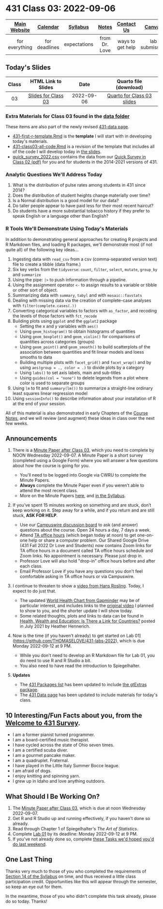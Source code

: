 # 431 Class 03: 2022-09-06

[Main Website](https://thomaselove.github.io/431-2022/) | [Calendar](https://thomaselove.github.io/431-2022/calendar.html) | [Syllabus](https://thomaselove.github.io/431-syllabus-2022/) | [Notes](https://thomaselove.github.io/431-notes/) | [Contact Us](https://thomaselove.github.io/431-2022/contact.html) | [Canvas](https://canvas.case.edu) | [Data and Code](https://github.com/THOMASELOVE/431-data)
:-----------: | :--------------: | :----------: | :---------: | :-------------: | :-----------: | :------------:
for everything | for deadlines | expectations | from Dr. Love | ways to get help | lab submission | for downloads

## Today's Slides

Class | HTML Link to Slides | Date | Quarto file (download)
:---: | :------------: | :---: | :--------------:
03 | [Slides for Class 03](https://thomaselove.github.io/431-slides-2022/class03.html) | 2022-09-06 | [Quarto for Class 03 slides](https://thomaselove.github.io/431-slides-2022/class03.qmd)

### Extra Materials for Class 03 found in the [data folder](https://github.com/THOMASELOVE/431-classes-2022/tree/main/class03/data)

These items are also part of the newly revised [431-data page](https://github.com/THOMASELOVE/431-data).

- [431-first-r-template.Rmd](data/431-first-r-template.Rmd) is the **template** I will start with in developing today's materials.
- [431-class03-all-code.Rmd](data/431-class03-all-code.Rmd) is a revision of the template that includes all of the code I will develop today in [the slides](https://thomaselove.github.io/431-slides-2022/class03.html).
- [quick_survey_2022.csv](data/quick_survey_2022.csv) contains the data from our [Quick Survey in Class 02 (pdf)](https://github.com/THOMASELOVE/431-classes-2022/blob/main/class02/431_surveyhandout_2022-09-01.pdf) for you and for students in the 2014-2021 versions of 431.

### Analytic Questions We'll Address Today

1. What is the distribution of pulse rates among students in 431 since 2014?
2. Does the distribution of student heights change materially over time?
3. Is a Normal distribution is a good model for our data?
4. Do taller people appear to have paid less for their most recent haircut?
5. Do students have a more substantial tobacco history if they prefer to speak English or a language other than English?

### R Tools We'll Demonstrate Using Today's Materials

In addition to demonstrating general approaches for creating R projects and R Markdown files, and loading R packages, we'll demonstrate most (if not quite all) of the following key ideas...

1. Ingesting data with `read_csv` from a csv (comma-separated version text) file to create a tibble (data frame.)
2. Six key verbs from the `tidyverse`: `count`, `filter`, `select`, `mutate`, `group_by` and `summarize`
3. Using the pipe: `|>` to push information through a pipeline.
4. Using the assignment operator `<-` to assign results to a variable or tibble or other sort of object.
5. Summarizing data with `summary`, `tabyl` and with `mosaic::favstats`
6. Dealing with missing data via the creation of complete-case analyses with `filter(complete.cases(.))`
7. Converting categorical variables to factors with `as_factor`, and recoding the levels of those factors with `fct_recode`
8. Building plots using `ggplot` and the `ggplot2` package
    - Setting the x and y variables with `aes()`
    - Using `geom_histogram()` to obtain histograms of quantities
    - Using `geom_boxplot()` and `geom_violin()` for comparisons of quantities across categories (groups)
    - Using `geom_point()` and `geom_smooth()` to build scatterplots of the association between quantities and fit linear models and loess smooths to data
    - Building multiple plots with `facet_grid()` and `facet_wrap()` and by using `aes(group = ., color = .)` to divide plots by a category
    - Using `labs()` to set axis labels, main and sub-titles
    - Using `guides(col = "none")` to delete legends from a plot where color is used to separate groups
9. Using `lm` to fit and `summary(lm())` to summarize a straight-line ordinary least squares linear regression model
10. Using `sessionInfo()` to describe information about your installation of R at the end of your session.

All of this material is also demonstrated in early Chapters of the [Course Notes](https://thomaselove.github.io/431-notes/), and we will review (and augment) these ideas in class over the next few weeks.

## Announcements
 
1. There is a [Minute Paper after Class 03](https://bit.ly/431-2022-min-03), which you need to complete by NOON Wednesday 2022-09-07. A Minute Paper is a short survey (completed using a Google Form) where you will answer a few questions about how the course is going for you.
    - You'll need to be logged into Google via CWRU to complete the Minute Papers. 
    - **Always** complete the Minute Paper even if you weren’t able to attend the most recent class. 
    - More on the Minute Papers [here](https://github.com/THOMASELOVE/431-minute-2022), and [in the Syllabus](https://thomaselove.github.io/431-syllabus-2022/assignments.html#minute-papers).

2. If you’ve spent 15 minutes working on something and are stuck, don’t keep working on it. Step away for a while, and if you return and are still stuck, **ASK FOR HELP**.
    - Use our [Campuswire discussion board](https://campuswire.com/) to ask (and answer) questions about the course. Open 24 hours a day, 7 days a week.
    - Attend [TA office hours](https://thomaselove.github.io/431-2022/contact.html) (which began today at noon) to get one-on-one help or share a computer problem. Our Shared Google Drive (431 Fall 2022 Dr Love and Students) now contains Zoom links for TA office hours in a document called TA office hours schedule and Zoom links. No appointment is necessary. Please just drop in.
    - Professor Love will also hold "drop-in" office hours before and after each class.
    - Email Professor Love if you have any questions you don't feel comfortable asking in TA office hours or via Campuswire.

3. I continue to threaten to show a [video from Hans Rosling](https://www.gapminder.org/fw/world-health-chart/). Today, I expect to do just that. 
    - The updated [World Health Chart from Gapminder](https://www.gapminder.org/fw/world-health-chart/) may be of particular interest, and includes links to the [original video](https://www.youtube.com/watch?v=jbkSRLYSojo&feature=emb_imp_woyt) I planned to show to you, and the shorter update I will show today.
    - Some related thoughts, plots and links to data can be found in [Health, Wealth and Education: Is There a Link for Countries?](https://www.stlouisfed.org/open-vault/2021/july/health-wealth-education-link-countries) posted in July 2021 by Heather Hennerich.

4. Now is the time (if you haven't already) to get started on Lab 01](https://github.com/THOMASELOVE/431-labs-2022), which is due Monday 2022-09-12 at 9 PM. 
    - While you don't need to develop an R Markdown file for Lab 01, you do need to use R and R Studio a bit.
    - You also need to have read the introduction to Spiegelhalter.

5. **Updates**
    - The [431 Packages list](https://github.com/THOMASELOVE/431-packages) has been updated to include [the gtExtras package](https://jthomasmock.github.io/gtExtras/).
    - The [431 Data page](https://github.com/THOMASELOVE/431-data) has been updated to include materials for today's class.

## 10 Interesting/Fun Facts about you, from the [Welcome to 431 Survey](https://bit.ly/431-2022-welcome-survey).

- I am a former pianist turned programmer.
- I am a board-certified music therapist.
- I have cycled across the state of Ohio seven times.
- I am a certified scuba diver.
- I am a gourmet pancake maker.
- I am a quadruplet. Fraternal. 
- I have played in the Little Italy Summer Bocce league.
- I am afraid of dogs.
- I enjoy knitting and spinning yarn.
- I grew up in Idaho and love anything outdoors.

## What Should I Be Working On?

1. The [Minute Paper after Class 03](https://bit.ly/431-2022-min-03), which is due at noon Wednesday 2022-09-07.
2. Get R and R Studio up and running effectively, if you haven't done so already.
3. Read through Chapter 1 of Spiegelhalter's *The Art of Statistics*.
4. Complete [Lab 01](https://github.com/THOMASELOVE/431-labs-2022) by its deadline: Monday 2022-09-12 at 9 PM.
5. If you've not already done so, complete [these Tasks we'd hoped you'd do last weekend](https://github.com/THOMASELOVE/431-classes-2022/tree/main/class02#things-to-do-this-weekend).

## One Last Thing

Thanks very much to those of you who completed the requirements of [Section 14 of the Syllabus](https://thomaselove.github.io/431-syllabus-2022/movies.html) on time, and thus received a little class participation credit. Opportunities like this will appear through the semester, so keep an eye out for them. 

In the meantime, those of you who didn't complete this task already, please do so today. Thanks!
